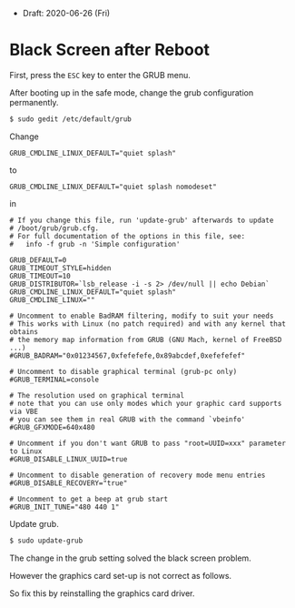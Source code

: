 * Draft: 2020-06-26 (Fri)

# Black Screen after Reboot



First, press the `ESC` key to enter the GRUB menu.

After booting up in the safe mode, change the grub configuration permanently.

```bash
$ sudo gedit /etc/default/grub
```

Change

```text
GRUB_CMDLINE_LINUX_DEFAULT="quiet splash"
```

to

```text
GRUB_CMDLINE_LINUX_DEFAULT="quiet splash nomodeset"
```

in

```text
# If you change this file, run 'update-grub' afterwards to update
# /boot/grub/grub.cfg.
# For full documentation of the options in this file, see:
#   info -f grub -n 'Simple configuration'

GRUB_DEFAULT=0
GRUB_TIMEOUT_STYLE=hidden
GRUB_TIMEOUT=10
GRUB_DISTRIBUTOR=`lsb_release -i -s 2> /dev/null || echo Debian`
GRUB_CMDLINE_LINUX_DEFAULT="quiet splash"
GRUB_CMDLINE_LINUX=""

# Uncomment to enable BadRAM filtering, modify to suit your needs
# This works with Linux (no patch required) and with any kernel that obtains
# the memory map information from GRUB (GNU Mach, kernel of FreeBSD ...)
#GRUB_BADRAM="0x01234567,0xfefefefe,0x89abcdef,0xefefefef"

# Uncomment to disable graphical terminal (grub-pc only)
#GRUB_TERMINAL=console

# The resolution used on graphical terminal
# note that you can use only modes which your graphic card supports via VBE
# you can see them in real GRUB with the command `vbeinfo'
#GRUB_GFXMODE=640x480

# Uncomment if you don't want GRUB to pass "root=UUID=xxx" parameter to Linux
#GRUB_DISABLE_LINUX_UUID=true

# Uncomment to disable generation of recovery mode menu entries
#GRUB_DISABLE_RECOVERY="true"

# Uncomment to get a beep at grub start
#GRUB_INIT_TUNE="480 440 1"
```

Update grub.

```bash
$ sudo update-grub
```

The change in the grub setting solved the black screen problem.

However the graphics card set-up is not correct as follows.



So fix this by reinstalling the graphics card driver.


